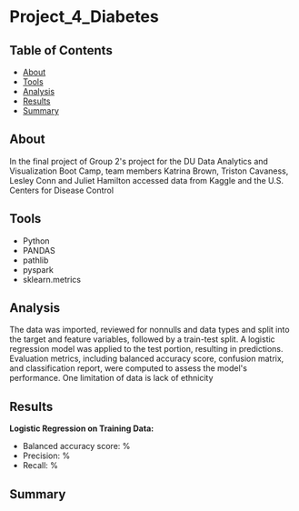 # Project_4_Diabetes
## Table of Contents
* [About](#about)
* [Tools](#tools)
* [Analysis](#analysis)
* [Results](#results)
* [Summary](#summary)
## About
In the final project of Group 2's project for the DU Data Analytics and Visualization Boot Camp, team members Katrina Brown, Triston Cavaness, Lesley Conn and Juliet Hamilton accessed data from Kaggle and the U.S. Centers for Disease Control
## Tools
* Python
* PANDAS
* pathlib
* pyspark
* sklearn.metrics
## Analysis
The data was imported, reviewed for nonnulls and data types and split into the target and feature variables, followed by a train-test split. A logistic regression model was applied to the test portion, resulting in predictions. Evaluation metrics, including balanced accuracy score, confusion matrix, and classification report, were computed to assess the model's performance.
One limitation of data is lack of ethnicity


## Results
**Logistic Regression on Training Data:**  
* Balanced accuracy score: %  
* Precision: %  
* Recall: %  

## Summary
  
